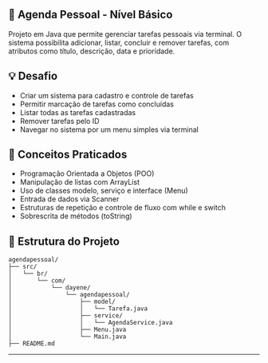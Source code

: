 ## 📅 Agenda Pessoal - Nível Básico  
Projeto em Java que permite gerenciar tarefas pessoais via terminal. O sistema possibilita adicionar, listar, concluir e remover tarefas, com atributos como título, descrição, data e prioridade.

## 💡 Desafio
- Criar um sistema para cadastro e controle de tarefas
- Permitir marcação de tarefas como concluídas
- Listar todas as tarefas cadastradas
- Remover tarefas pelo ID
- Navegar no sistema por um menu simples via terminal

## 🧠 Conceitos Praticados
- Programação Orientada a Objetos (POO)
- Manipulação de listas com ArrayList
- Uso de classes modelo, serviço e interface (Menu)
- Entrada de dados via Scanner
- Estruturas de repetição e controle de fluxo com while e switch
- Sobrescrita de métodos (toString)

## 📁 Estrutura do Projeto  

```
agendapessoal/
├── src/
│   └── br/
│       └── com/
│           └── dayene/
│               └── agendapessoal/
│                   ├── model/
│                   │   └── Tarefa.java
│                   ├── service/
│                   │   └── AgendaService.java
│                   ├── Menu.java
│                   └── Main.java
├── README.md
```

---
